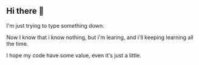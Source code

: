 ## Hi there 👋
I'm just trying to type something down.

Now I know that i know nothing, but i'm learing, and i'll keeping learning all the time.

I hope my code have some value, even it's just a little.

<!--
**BeOneBetterGUO/BeOneBetterGUO** is a ✨ _special_ ✨ repository because its `README.md` (this file) appears on your GitHub profile.

Here are some ideas to get you started:

- 🔭 I’m currently working on ...
- 🌱 I’m currently learning ...
- 👯 I’m looking to collaborate on ...
- 🤔 I’m looking for help with ...
- 💬 Ask me about ...
- 📫 How to reach me: ...
- 😄 Pronouns: ...
- ⚡ Fun fact: ...
-->
